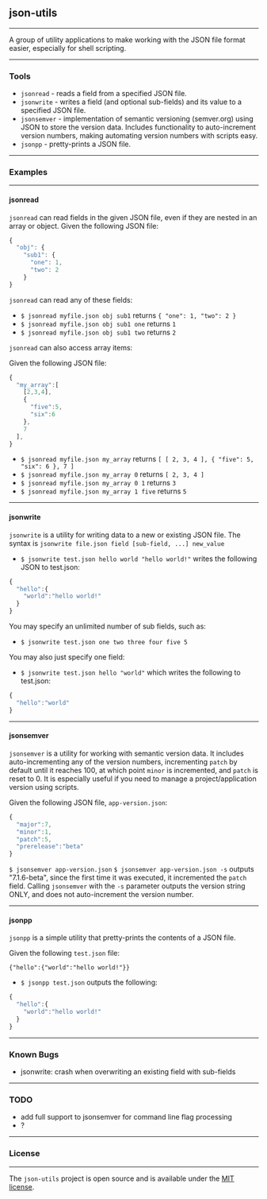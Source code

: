 ## json-utils ##
---

A group of utility applications to make working with the JSON file format easier, especially for shell scripting.

---

### Tools ###
  - `jsonread` - reads a field from a specified JSON file.
  - `jsonwrite` - writes a field (and optional sub-fields) and its value to a specified JSON file.
  - `jsonsemver` - implementation of semantic versioning (semver.org) using JSON to store the version data.  Includes functionality to auto-increment version numbers, making automating version numbers with scripts easy.
  - `jsonpp` - pretty-prints a JSON file.

---

### Examples ###
---
#### jsonread ####

  `jsonread` can read fields in the given JSON file, even if they are nested in an array or object.
  Given the following JSON file:
```javascript
{
  "obj": {
    "sub1": {
      "one": 1,
      "two": 2
    }
}
```
  `jsonread` can read any of these fields:

  - `$ jsonread myfile.json obj sub1` returns `{ "one": 1, "two": 2 }`
  - `$ jsonread myfile.json obj sub1 one` returns `1`
  - `$ jsonread myfile.json obj sub1 two` returns `2`

  `jsonread` can also access array items:

  Given the following JSON file:
```javascript
{
  "my_array":[
    [2,3,4],
    {
      "five":5,
      "six":6
    },
    7
  ],
}
```
  - `$ jsonread myfile.json my_array` returns `[ [ 2, 3, 4 ], { "five": 5, "six": 6 }, 7 ]`
  - `$ jsonread myfile.json my_array 0` returns `[ 2, 3, 4 ]`
  - `$ jsonread myfile.json my_array 0 1` returns `3`
  - `$ jsonread myfile.json my_array 1 five` returns `5`

---
#### jsonwrite ####

`jsonwrite` is a utility for writing data to a new or existing JSON file.
The syntax is `jsonwrite file.json field [sub-field, ...] new_value`

  - `$ jsonwrite test.json hello world "hello world!"` writes the following JSON to test.json:
```javascript
{
  "hello":{
    "world":"hello world!"
  }
}
```
You may specify an unlimited number of sub fields, such as:
  - `$ jsonwrite test.json one two three four five 5`

You may also just specify one field:
  - `$ jsonwrite test.json hello "world"` which writes the following to test.json:
```javascript
{
  "hello":"world"
}
```

---
#### jsonsemver ####

`jsonsemver` is a utility for working with semantic version data.  It includes auto-incrementing any of the version numbers, incrementing `patch` by default until it reaches 100, at which point `minor` is incremented, and `patch` is reset to 0.  It is especially useful if you need to manage a project/application version using scripts.

Given the following JSON file, `app-version.json`:

```javascript
{
  "major":7,
  "minor":1,
  "patch":5,
  "prerelease":"beta"
}
```

`$ jsonsemver app-version.json`
`$ jsonsemver app-version.json -s` outputs "7.1.6-beta", since the first time it was executed, it incremented the `patch` field.
Calling `jsonsemver` with the `-s` parameter outputs the version string ONLY, and does not auto-increment the version number.


---
#### jsonpp ####

`jsonpp` is a simple utility that pretty-prints the contents of a JSON file.

Given the following `test.json` file:
```
{"hello":{"world":"hello world!"}}
```
  - `$ jsonpp test.json` outputs the following:
```javascript
{
  "hello":{
    "world":"hello world!"
  }
}
```

---
### Known Bugs ###
  - jsonwrite: crash when overwriting an existing field with sub-fields

---
### TODO ###
  - add full support to jsonsemver for command line flag processing
  - ?

---
### License ###
---
The `json-utils` project is open source and is available under the <a href="LICENSE">MIT license</a>.